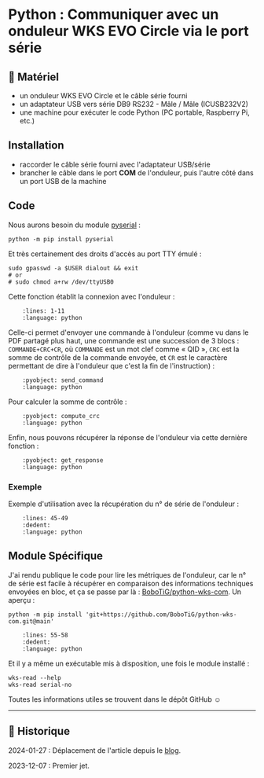 # Python : Communiquer avec un onduleur WKS EVO Circle via le port série

## 🧰 Matériel

- un onduleur WKS EVO Circle et le câble série fourni
- un adaptateur USB vers série DB9 RS232 - Mâle / Mâle (ICUSB232V2)
- une machine pour exécuter le code Python (PC portable, Raspberry Pi, etc.)

## Installation

- raccorder le câble série fourni avec l'adaptateur USB/série
- brancher le câble dans le port **COM** de l'onduleur, puis l'autre côté dans un port USB de la machine

## Code

Nous aurons besoin du module [pyserial](https://pypi.org/project/pyserial) :

```{code-block} shell
python -m pip install pyserial
```

Et très certainement des droits d'accès au port TTY émulé :

```{code-block} shell
sudo gpasswd -a $USER dialout && exit
# or
# sudo chmod a+rw /dev/ttyUSB0
```

Cette fonction établit la connexion avec l'onduleur :

```{literalinclude} snippets/communication-onduleur-wks-eko.py
    :lines: 1-11
    :language: python
```

Celle-ci permet d'envoyer une commande à l'onduleur (comme vu dans le PDF partagé plus haut, une commande est une succession de 3 blocs : `COMMANDE+CRC+CR`, où `COMMANDE` est un mot clef comme « QID », `CRC` est la somme de contrôle de la commande envoyée, et `CR` est le caractère permettant de dire à l'onduleur que c'est la fin de l'instruction) :

```{literalinclude} snippets/communication-onduleur-wks-eko.py
    :pyobject: send_command
    :language: python
```

Pour calculer la somme de contrôle :

```{literalinclude} snippets/communication-onduleur-wks-eko.py
    :pyobject: compute_crc
    :language: python
```

Enfin, nous pouvons récupérer la réponse de l'onduleur via cette dernière fonction :

```{literalinclude} snippets/communication-onduleur-wks-eko.py
    :pyobject: get_response
    :language: python
```

### Exemple

Exemple d'utilisation avec la récupération du n° de série de l'onduleur :

```{literalinclude} snippets/communication-onduleur-wks-eko.py
    :lines: 45-49
    :dedent:
    :language: python
```

## Module Spécifique

J'ai rendu publique le code pour lire les métriques de l'onduleur, car le n° de série est facile à récupérer en comparaison des informations techniques envoyées en bloc, et ça se passe par là : [BoboTiG/python-wks-com](https://github.com/BoboTiG/python-wks-com). Un aperçu :

```{code-block} shell
python -m pip install 'git+https://github.com/BoboTiG/python-wks-com.git@main'
```

```{literalinclude} snippets/communication-onduleur-wks-eko.py
    :lines: 55-58
    :dedent:
    :language: python
```

Et il y a même un exécutable mis à disposition, une fois le module installé :

```{code-block} shell
wks-read --help
wks-read serial-no
```

Toutes les informations utiles se trouvent dans le dépôt GitHub ☺

---

## 📜 Historique

2024-01-27
: Déplacement de l'article depuis le [blog](https://www.tiger-222.fr/?d=2023/12/07/21/34/37-python-communiquer-avec-un-onduleur-wks-evo-circle-via-le-port-serie).

2023-12-07
: Premier jet.
